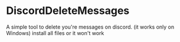 # DiscordDeleteMessages
A simple tool to delete you're messages on discord. (it works only on Windows) install all files or it won't work

